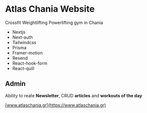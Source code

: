 # Atlas Chania Website

Crossfit Weightlifting Powerlifting gym in Chania

 <ul>
 <li>
   Nextjs
 </li>
 <li>
   Next-auth
 </li>
 <li>
   Tailwindcss
 </li>
 <li>
   Prisma
 </li>
 <li>
   Framer-motion
 </li>
 <li>
   Resend
 </li>
 <li>
   React-hook-form
 </li>
 <li>
   React-quill
 </li>
 </ul>
 
<h2>Admin</h2>
Ability to reate <strong>Newsletter</strong>, CRUD <strong>articles</strong> and <strong>workouts of the day</strong> 

[www.atlaschania.gr](https://www.atlaschania.gr)
